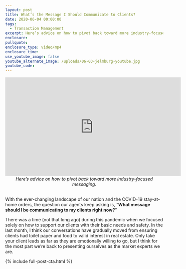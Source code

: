 ```yaml
---
layout: post
title: What’s the Message I Should Communicate to Clients?
date: 2020-06-04 00:00:00
tags:
  - Transaction Management
excerpt: Here’s advice on how to pivot back toward more industry-focused messaging.
enclosure:
pullquote:
enclosure_type: video/mp4
enclosure_time:
use_youtube_image: false
youtube_alternate_image: /uploads/06-03-jelmburg-youtube.jpg
youtube_code:
---
```


<center><iframe width="560" height="315" src="https://www.youtube.com/embed/aYtr4gjrWrE?rel=0" frameborder="0" allow="accelerometer; autoplay; encrypted-media; gyroscope; picture-in-picture" allowfullscreen=""></iframe></center>

<center><em>Here&rsquo;s advice on how to pivot back toward more industry-focused messaging.</em></center>

<br>With the ever-changing landscape of our nation and the COVID-19 stay-at-home orders, the question our agents keep asking is, “**What message should I be communicating to my clients right now?**”

There was a time (not that long ago) during this pandemic when we focused solely on how to support our clients with their basic needs and safety. In the last month, I think our conversations have gradually moved from ensuring clients had toilet paper and food to valid interest in real estate. Only take your client leads as far as they are emotionally willing to go, but I think for the most part we’re back to presenting ourselves as the market experts we are.

{% include full-post-cta.html %}
